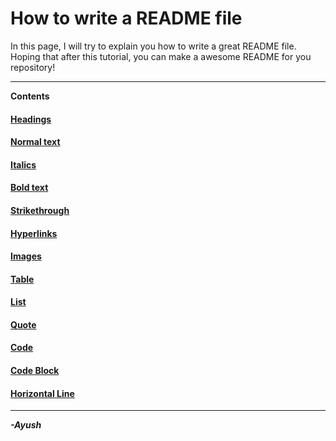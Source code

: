 <!-- This README.md file is developed by Ayush, Apple On Head. -->

<!-- The Heading and the real content -->
# How to write a README file
In this page, I will try to explain you how to write a great README file.
Hoping that after this tutorial, you can make a awesome README for you repository!
***
**Contents**
#### [Headings](https://ayush-alam.github.io/readme/#1)
#### [Normal text](https://ayush-alam.github.io/readme/#2)
#### [Italics](https://ayush-alam.github.io/readme/#3)
#### [Bold text](https://ayush-alam.github.io/readme/#4)
#### [Strikethrough](https://ayush-alam.github.io/readme/#5)
#### [Hyperlinks](https://ayush-alam.github.io/readme/#6)
#### [Images](https://ayush-alam.github.io/readme/#7)
#### [Table](https://ayush-alam.github.io/readme/#8)
#### [List](https://ayush-alam.github.io/readme/#9)
#### [Quote](https://ayush-alam.github.io/readme/#10)
#### [Code](https://ayush-alam.github.io/readme/#11)
#### [Code Block](https://ayush-alam.github.io/readme/#12)
#### [Horizontal Line](https://ayush-alam.github.io/readme/#13)
***
**_-Ayush_** 